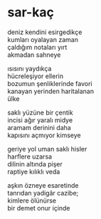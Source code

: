 # sar-kaç  
  
deniz kendini esirgedikçe  
kumları oyalayan zaman  
çaldığım notaları yırt  
akmadan sahneye  
  
ısısını yaydıkça  
hücreleşiyor ellerin  
bozumun şenliklerinde favori  
kanayan yerinden haritalanan  
ülke  
  
saklı yüzüne bir çentik  
incisi ağır yaralı midye  
aramam derinini daha  
kapısını açmıyor kimseye  
  
geriye yol uman saklı hisler  
harflere uzarsa  
dilinin altında pişer  
raptiye kılıklı veda  
  
aşkın özneye esaretinde  
tanrıdan yadigâr cazibe;  
kimlere ölünürse  
bir demet onur içinde
